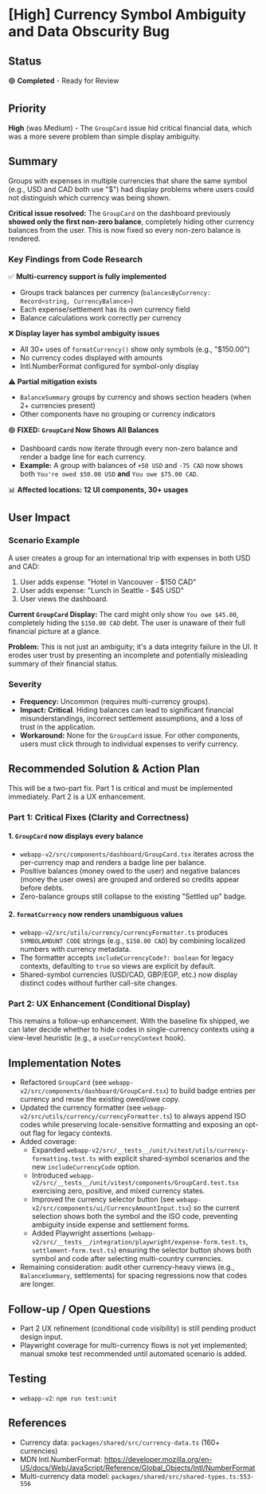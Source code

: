 # [High] Currency Symbol Ambiguity and Data Obscurity Bug

## Status
🟢 **Completed** - Ready for Review

## Priority
**High** (was Medium) - The `GroupCard` issue hid critical financial data, which was a more severe problem than simple display ambiguity.

## Summary
Groups with expenses in multiple currencies that share the same symbol (e.g., USD and CAD both use "$") had display problems where users could not distinguish which currency was being shown.

**Critical issue resolved:** The `GroupCard` on the dashboard previously **showed only the first non-zero balance**, completely hiding other currency balances from the user. This is now fixed so every non-zero balance is rendered.

### Key Findings from Code Research

✅ **Multi-currency support is fully implemented**
- Groups track balances per currency (`balancesByCurrency: Record<string, CurrencyBalance>`)
- Each expense/settlement has its own currency field
- Balance calculations work correctly per currency

❌ **Display layer has symbol ambiguity issues**
- All 30+ uses of `formatCurrency()` show only symbols (e.g., "$150.00")
- No currency codes displayed with amounts
- Intl.NumberFormat configured for symbol-only display

⚠️ **Partial mitigation exists**
- `BalanceSummary` groups by currency and shows section headers (when 2+ currencies present)
- Other components have no grouping or currency indicators

🟢 **FIXED: `GroupCard` Now Shows All Balances**
- Dashboard cards now iterate through every non-zero balance and render a badge line for each currency.
- **Example:** A group with balances of `+50 USD` and `-75 CAD` now shows both `You're owed $50.00 USD` **and** `You owe $75.00 CAD`.

📊 **Affected locations: 12 UI components, 30+ usages**

## User Impact

### Scenario Example

A user creates a group for an international trip with expenses in both USD and CAD:

1. User adds expense: "Hotel in Vancouver - $150 CAD"
2. User adds expense: "Lunch in Seattle - $45 USD"
3. User views the dashboard.

**Current `GroupCard` Display:**
The card might only show `You owe $45.00`, completely hiding the `$150.00 CAD` debt. The user is unaware of their full financial picture at a glance.

**Problem:** This is not just an ambiguity; it's a data integrity failure in the UI. It erodes user trust by presenting an incomplete and potentially misleading summary of their financial status.

### Severity

- **Frequency:** Uncommon (requires multi-currency groups).
- **Impact:** **Critical**. Hiding balances can lead to significant financial misunderstandings, incorrect settlement assumptions, and a loss of trust in the application.
- **Workaround:** None for the `GroupCard` issue. For other components, users must click through to individual expenses to verify currency.

## Recommended Solution & Action Plan

This will be a two-part fix. Part 1 is critical and must be implemented immediately. Part 2 is a UX enhancement.

### Part 1: Critical Fixes (Clarity and Correctness)

#### 1. `GroupCard` now displays every balance
- `webapp-v2/src/components/dashboard/GroupCard.tsx` iterates across the per-currency map and renders a badge line per balance.
- Positive balances (money owed to the user) and negative balances (money the user owes) are grouped and ordered so credits appear before debts.
- Zero-balance groups still collapse to the existing "Settled up" badge.

#### 2. `formatCurrency` now renders unambiguous values
- `webapp-v2/src/utils/currency/currencyFormatter.ts` produces `SYMBOLAMOUNT CODE` strings (e.g., `$150.00 CAD`) by combining localized numbers with currency metadata.
- The formatter accepts `includeCurrencyCode?: boolean` for legacy contexts, defaulting to `true` so views are explicit by default.
- Shared-symbol currencies (USD/CAD, GBP/EGP, etc.) now display distinct codes without further call-site changes.

### Part 2: UX Enhancement (Conditional Display)

This remains a follow-up enhancement. With the baseline fix shipped, we can later decide whether to hide codes in single-currency contexts using a view-level heuristic (e.g., a `useCurrencyContext` hook).

## Implementation Notes

- Refactored `GroupCard` (see `webapp-v2/src/components/dashboard/GroupCard.tsx`) to build badge entries per currency and reuse the existing owed/owe copy.
- Updated the currency formatter (see `webapp-v2/src/utils/currency/currencyFormatter.ts`) to always append ISO codes while preserving locale-sensitive formatting and exposing an opt-out flag for legacy contexts.
- Added coverage:
  - Expanded `webapp-v2/src/__tests__/unit/vitest/utils/currency-formatting.test.ts` with explicit shared-symbol scenarios and the new `includeCurrencyCode` option.
  - Introduced `webapp-v2/src/__tests__/unit/vitest/components/GroupCard.test.tsx` exercising zero, positive, and mixed currency states.
  - Improved the currency selector button (see `webapp-v2/src/components/ui/CurrencyAmountInput.tsx`) so the current selection shows both the symbol and the ISO code, preventing ambiguity inside expense and settlement forms.
  - Added Playwright assertions (`webapp-v2/src/__tests__/integration/playwright/expense-form.test.ts`, `settlement-form.test.ts`) ensuring the selector button shows both symbol and code after selecting multi-country currencies.
- Remaining consideration: audit other currency-heavy views (e.g., `BalanceSummary`, settlements) for spacing regressions now that codes are longer.

## Follow-up / Open Questions

- Part 2 UX refinement (conditional code visibility) is still pending product design input.
- Playwright coverage for multi-currency flows is not yet implemented; manual smoke test recommended until automated scenario is added.

## Testing

- `webapp-v2`: `npm run test:unit`

## References

- Currency data: `packages/shared/src/currency-data.ts` (160+ currencies)
- MDN Intl.NumberFormat: https://developer.mozilla.org/en-US/docs/Web/JavaScript/Reference/Global_Objects/Intl/NumberFormat
- Multi-currency data model: `packages/shared/src/shared-types.ts:553-556`
